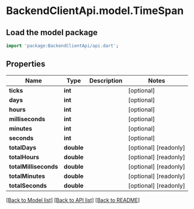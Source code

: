 # BackendClientApi.model.TimeSpan

## Load the model package
```dart
import 'package:BackendClientApi/api.dart';
```

## Properties
Name | Type | Description | Notes
------------ | ------------- | ------------- | -------------
**ticks** | **int** |  | [optional] 
**days** | **int** |  | [optional] 
**hours** | **int** |  | [optional] 
**milliseconds** | **int** |  | [optional] 
**minutes** | **int** |  | [optional] 
**seconds** | **int** |  | [optional] 
**totalDays** | **double** |  | [optional] [readonly] 
**totalHours** | **double** |  | [optional] [readonly] 
**totalMilliseconds** | **double** |  | [optional] [readonly] 
**totalMinutes** | **double** |  | [optional] [readonly] 
**totalSeconds** | **double** |  | [optional] [readonly] 

[[Back to Model list]](../README.md#documentation-for-models) [[Back to API list]](../README.md#documentation-for-api-endpoints) [[Back to README]](../README.md)



